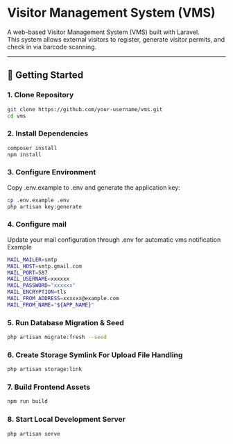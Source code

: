 # Visitor Management System (VMS)

A web-based Visitor Management System (VMS) built with Laravel.  
This system allows external visitors to register, generate visitor permits, and check in via barcode scanning.

---

## 🚀 Getting Started

### 1. Clone Repository
```bash
git clone https://github.com/your-username/vms.git
cd vms
```
### 2. Install Dependencies
```bash
composer install
npm install
```
### 3. Configure Environment
Copy .env.example to .env and generate the application key:
```bash
cp .env.example .env
php artisan key:generate
```
### 4. Configure mail
Update your mail configuration through .env for automatic vms notification
Example
```bash
MAIL_MAILER=smtp
MAIL_HOST=smtp.gmail.com
MAIL_PORT=587
MAIL_USERNAME=xxxxxx
MAIL_PASSWORD="xxxxxx"
MAIL_ENCRYPTION=tls
MAIL_FROM_ADDRESS=xxxxxx@example.com
MAIL_FROM_NAME="${APP_NAME}"
```
### 5. Run Database Migration & Seed
```bash
php artisan migrate:fresh --seed
```
### 6. Create Storage Symlink For Upload File Handling
```bash
php artisan storage:link
```
### 7. Build Frontend Assets
```bash
npm run build
```
### 8. Start Local Development Server
```bash
php artisan serve
```
